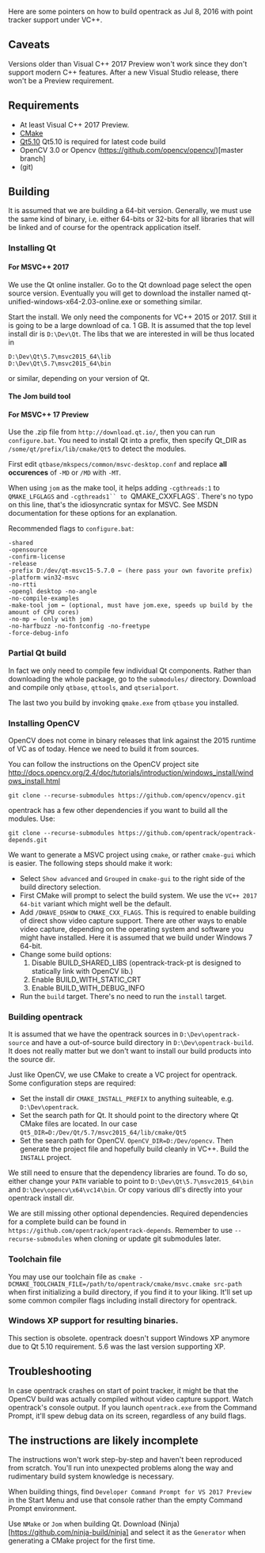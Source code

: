 Here are some pointers on how to build opentrack as Jul 8, 2016 with point tracker support under VC++.

## Caveats

Versions older than Visual C++ 2017 Preview won't work since they don't support modern C++ features. After a new Visual Studio release, there won't be a Preview requirement.

## Requirements
- At least Visual C++ 2017 Preview.
- [CMake](https://cmake.org/downloads/)
- [Qt5.10](https://download.qt.io/archive/qt/5.10/) Qt5.10 is required for latest code build
- OpenCV 3.0 or Opencv (https://github.com/opencv/opencv/)[master branch]
- (git)

## Building
It is assumed that we are building a 64-bit version. Generally, we must use the same kind of binary, i.e. either 64-bits or 32-bits for all libraries that will be linked and of course for the opentrack application itself.

### Installing Qt

#### For MSVC++ 2017

We use the Qt online installer. Go to the Qt download page select the open source version. Eventually you will get to download the installer named qt-unified-windows-x64-2.03-online.exe or something similar.

Start the install. We only need the components for VC++ 2015 or 2017. Still it is going to be a large download of ca. 1 GB. It is assumed that the top level install dir is `D:\Dev\Qt`. The libs that we are interested in will be thus located in
```
D:\Dev\Qt\5.7\msvc2015_64\lib
D:\Dev\Qt\5.7\msvc2015_64\bin
```
or similar, depending on your version of Qt.

#### The Jom build tool


#### For MSVC++ 17 Preview

Use the .zip file from `http://download.qt.io/`, then you can run `configure.bat`. You need to install Qt into a prefix, then specify Qt_DIR as `/some/qt/prefix/lib/cmake/Qt5` to detect the modules.

First edit `qtbase/mkspecs/common/msvc-desktop.conf` and replace **all occurences** of `-MD` or `/MD` with `-MT`.

When using `jom` as the make tool, it helps adding `-cgthreads:1` to `QMAKE_LFGLAGS` and `-cgthreads1`` to `QMAKE_CXXFLAGS`. There's no typo on this line, that's the idiosyncratic syntax for MSVC. See MSDN documentation for these options for an explanation.

Recommended flags to `configure.bat`:

```
-shared
-opensource
-confirm-license
-release
-prefix D:/dev/qt-msvc15-5.7.0 ← (here pass your own favorite prefix)
-platform win32-msvc
-no-rtti
-opengl desktop -no-angle
-no-compile-examples
-make-tool jom ← (optional, must have jom.exe, speeds up build by the amount of CPU cores)
-no-mp ← (only with jom)
-no-harfbuzz -no-fontconfig -no-freetype
-force-debug-info
```

### Partial Qt build

In fact we only need to compile few individual Qt components. Rather than downloading the whole package, go to the `submodules/` directory. Download and compile only `qtbase`, `qttools`, and `qtserialport`.

The last two you build by invoking `qmake.exe` from `qtbase` you installed.

### Installing OpenCV
OpenCV does not come in binary releases that link against the 2015 runtime of VC as of today. Hence we need to build it from sources. 

You can follow the instructions on the OpenCV project site http://docs.opencv.org/2.4/doc/tutorials/introduction/windows_install/windows_install.html

```
git clone --recurse-submodules https://github.com/opencv/opencv.git
```

opentrack has a few other dependencies if you want to build all the modules. Use:

```
git clone --recurse-submodules https://github.com/opentrack/opentrack-depends.git
```

We want to generate a MSVC project using `cmake`, or rather `cmake-gui` which is easier. The following steps should make it work:
- Select `Show advanced` and `Grouped` in `cmake-gui` to the right side of the build directory selection.
- First CMake will prompt to select the build system. We use the `VC++ 2017 64-bit` variant which might well be the default.
- Add `/DHAVE_DSHOW` to `CMAKE_CXX_FLAGS`. This is required to enable building of direct show video capture support. There are other ways to enable video capture, depending on the operating system and software you might have installed. Here it is assumed that we build under Windows 7 64-bit.
- Change some build options:
    1. Disable BUILD_SHARED_LIBS (opentrack-track-pt is designed to statically link with OpenCV lib.)
    1. Enable BUILD_WITH_STATIC_CRT
    1. Enable BUILD_WITH_DEBUG_INFO
- Run the `build` target. There's no need to run the `install` target.

### Building opentrack
It is assumed that we have the opentrack sources in `D:\Dev\opentrack-source` and have a out-of-source build directory in `D:\Dev\opentrack-build`. It does not really matter but we don't want to install our build products into the source dir. 

Just like OpenCV, we use CMake to create a VC project for opentrack. Some configuration steps are required:
- Set the install dir `CMAKE_INSTALL_PREFIX` to anything suiteable, e.g. `D:\Dev\opentrack`.
- Set the search path for Qt. It should point to the directory where Qt CMake files are located. In our case `Qt5_DIR=D:/Dev/Qt/5.7/msvc2015_64/lib/cmake/Qt5`
- Set the search path for OpenCV. `OpenCV_DIR=D:/Dev/opencv`.
Then generate the project file and hopefully build cleanly in VC++. Build the `INSTALL` project.

We still need to ensure that the dependency libraries are found. To do so, either change your `PATH` variable to point to `D:\Dev\Qt\5.7\msvc2015_64\bin` and `D:\Dev\opencv\x64\vc14\bin`. Or copy various dll's directly into your opentrack install dir.

We are still missing other optional dependencies. Required dependencies for a complete build can be found in `https://github.com/opentrack/opentrack-depends`. Remember to use `--recurse-submodules` when cloning or update git submodules later.

### Toolchain file

You may use our toolchain file as `cmake -DCMAKE_TOOLCHAIN_FILE=/path/to/opentrack/cmake/msvc.cmake src-path` when first initializing a build directory, if you find it to your liking. It'll set up some common compiler flags including install directory for opentrack.

### Windows XP support for resulting binaries.

This section is obsolete. opentrack doesn't support Windows XP anymore due to Qt 5.10 requirement. 5.6 was the last version supporting XP.

## Troubleshooting
In case opentrack crashes on start of point tracker, it might be that the OpenCV build was actually compiled without video capture support. Watch opentrack's console output. If you launch `opentrack.exe` from the Command Prompt, it'll spew debug data on its screen, regardless of any build flags.

## The instructions are likely incomplete

The instructions won't work step-by-step and haven't been reproduced from scratch. You'll run into unexpected problems along the way and rudimentary build system knowledge is necessary.

When building things, find `Developer Command Prompt for VS 2017 Preview` in the Start Menu and use that console rather than the empty Command Prompt environment.

Use `NMake` or `Jom` when building Qt. Download (Ninja)[https://github.com/ninja-build/ninja] and select it as the `Generator` when generating a CMake project for the first time.